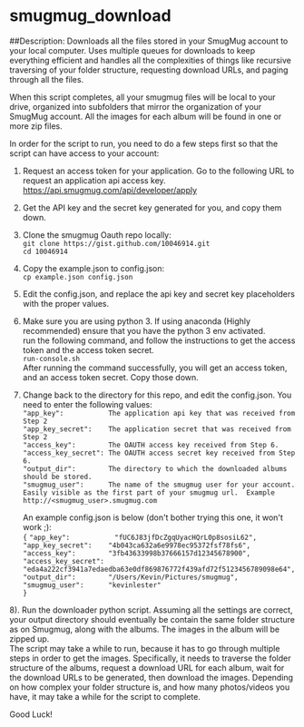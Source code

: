 # smugmug_download
##Description:
Downloads all the files stored in your SmugMug account to your local computer.  Uses multiple queues for downloads to keep everything efficient and handles all the complexities of things like recursive traversing of your folder structure, requesting download URLs, and paging through all the files.

When this script completes, all your smugmug files will be local to your drive, organized into subfolders that mirror the organization of your SmugMug account.  All the images for each album will be found in one or more zip files. 

In order for the script to run, you need to do a few steps first so that the script can have access to your account:  
1. Request an access token for your application.  Go to the following URL to request an application api access key.
https://api.smugmug.com/api/developer/apply  
2. Get the API key and the secret key generated for you, and copy them down.  
3. Clone the smugmug Oauth repo locally:  
   `git clone https://gist.github.com/10046914.git`  
   `cd 10046914`  
4. Copy the example.json to config.json:  
   `cp example.json config.json`  
5. Edit the config.json, and replace the api key and secret key placeholders with the proper values.  
6. Make sure you are using python 3.  If using anaconda (Highly recommended) ensure that you have the python 3 env activated.  
   run the following command, and follow the instructions to get the access token and the access token secret.  
   `run-console.sh`  
   After running the command successfully, you will get an access token, and an access token secret. Copy those down.  
7. Change back to the directory for this repo, and edit the config.json.  You need to enter the following values:  
   `"app_key":           The application api key that was received from Step 2`  
   `"app_key_secret":    The application secret that was received from Step 2`  
   `"access_key":        The OAUTH access key received from Step 6.`  
   `"access_key_secret": The OAUTH access secret key received from Step 6.`  
   `"output_dir":        The directory to which the downloaded albums should be stored.`  
   `"smugmug_user":      The name of the smugmug user for your account.  Easily visible as the first part of your smugmug url.  Example http://<smugmug_user>.smugmug.com`  

   An example config.json is below (don't bother trying this one, it won't work ;):  
   `{`
   `"app_key":           "fUC6J83jfDcZgqUyacHQrL0p8sosiL62",`  
   `"app_key_secret":    "4b043ca632a6e9978ec95372fsf78fs6",`  
   `"access_key":        "3fb43633998b37666157d12345678900",`  
   `"access_key_secret": "eda4a222cf3941a7edaedba63e0df869876772f439afd72f5123456789098e64",`  
   `"output_dir":        "/Users/Kevin/Pictures/smugmug",`  
   `"smugmug_user":      "kevinlester"`  
   `}`

8). Run the downloader python script.  Assuming all the settings are correct, your output directory should eventually be contain the same folder structure as on Smugmug, along with the albums.  The images in the album will be zipped up.  
The script may take a while to run, because it has to go through multiple steps in order to get the images.  Specifically, it needs to traverse the folder structure of the albums, request a download URL for each album, wait for the download URLs to be generated, then download the images.  Depending on how complex your folder structure is, and how many photos/videos you have, it may take a while for the script to complete.

Good Luck!


